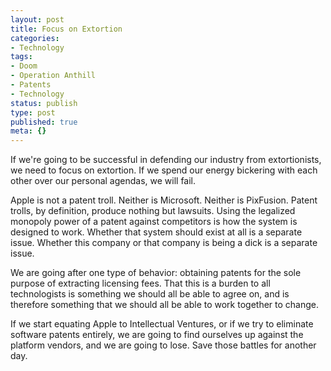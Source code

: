 ```yaml
---
layout: post
title: Focus on Extortion
categories:
- Technology
tags:
- Doom
- Operation Anthill
- Patents
- Technology
status: publish
type: post
published: true
meta: {}
---
```

If we're going to be successful in defending our industry from extortionists, we need to focus on extortion. If we spend our energy bickering with each other over our personal agendas, we will fail.

Apple is not a patent troll. Neither is Microsoft. Neither is PixFusion. Patent trolls, by definition, produce nothing but lawsuits. Using the legalized monopoly power of a patent against competitors is how the system is designed to work. Whether that system should exist at all is a separate issue. Whether this company or that company is being a dick is a separate issue.

We are going after one type of behavior: obtaining patents for the sole purpose of extracting licensing fees. That this is a burden to all technologists is something we should all be able to agree on, and is therefore something that we should all be able to work together to change.

If we start equating Apple to Intellectual Ventures, or if we try to eliminate software patents entirely, we are going to find ourselves up against the platform vendors, and we are going to lose. Save those battles for another day.
